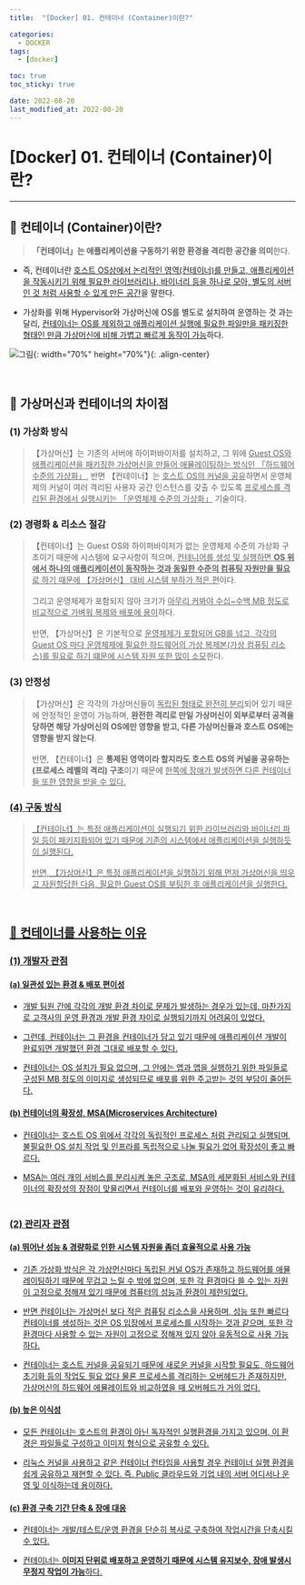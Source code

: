 ```yaml
---
title:  "[Docker] 01. 컨테이너 (Container)이란?" 

categories:
  - DOCKER
tags:
  - [docker]

toc: true
toc_sticky: true

date: 2022-08-20
last_modified_at: 2022-08-20
---
```

# [Docker] 01. 컨테이너 (Container)이란?
---

<style>
table {
    font-size: 12pt;
}
table th:first-of-type {
    width: 5%;
}
table th:nth-of-type(2) {
    width: 15%;
}
table th:nth-of-type(3) {
    width: 50%;
}
table th:nth-of-type(4) {
    width: 30%;
}
</style>

## 🔔 컨테이너 (Container)이란?

> **「컨테이너」는 애플리케이션을 구동하기 위한 환경을 격리한 공간을 의미**한다.

- 즉, 컨테이너란 <u>호스트 OS상에서 논리적인 영역(컨테이너)를 만들고, 애플리케이션을 작동시키기 위해 필요한 라이브러리나, 바이너리 등을 하나로 모아, 별도의 서버인 것 처럼 사용할 수 있게 만든 공간</u>을 말한다.

- 가상화를 위해 Hypervisor와 가상머신에 OS를 별도로 설치하여 운영하는 것 과는 달리, <u>컨테이너는 OS를 제외하고 애플리케이션 실행에 필요한 파일만을 패키징한 형태인 만큼 가상머신에 비해 가볍고 빠르게 동작이 가능</u>하다.

![그림](https://user-images.githubusercontent.com/42735894/223614435-6f5a93d3-0d82-41fe-9666-52422bb3a4e6.png){: width="70%" height="70%"}{: .align-center}

<br>

## 🔔 가상머신과 컨테이너의 차이점 <br>

### (1) 가상화 방식

> 【가상머신】는 기존의 서버에 하이퍼바이저를 설치하고, 그 위에 <u>Guest OS와 애플리케이션을 패키징한 가상머신을 만들어 애뮬레이팅하는 방식인 「하드웨어 수준의 가상화」</u>, 반면 【컨테이너】는 <u>호스트 OS의 커널을 공유</u>하면서 운영체제의 커널이 여러 격리된 사용자 공간 인스턴스를 갖출 수 있도록 <u>프로세스를 격리된 환경에서 실행시키는 「운영체제 수준의 가상화」</u> 기술이다. <br>

### (2) 경령화 & 리소스 절감

> 【컨테이너】는 Guest OS와 하이퍼바이저가 없는 운영체제 수준의 가상화 구조이기 때문에 시스템에 요구사항이 적으며, <u>컨테니어를 생성 및 실행하면 **OS 위에서 하나의 애플리케이션이 동작하는 것과 동일한 수준의 컴퓨팅 자원만을 필요**로 하기 때문에 【가상머신】 대비 시스템 부하가 적은 편</u>이다.<br><br>
그리고 운영체제가 포함되지 않아 크기가 <u>아무리 커봐야 수십~수백 MB 정도로 비교적으로 가벼워 복제와 배포에 용이</u>하다.<br><br>
반면, 【가상머신】은 기본적으로 <u>운영체제가 포함되어 GB를 넘고, 각각의 Guest OS 마다 운영체제에 필요한 하드웨어의 가상 복제본(가상 컴퓨팅 리소스)를 필요로 하기 떄문에 시스템 자원 또한 많이 소모</u>한다. <br>

### (3) 안정성

> 【가상머신】은 각각의 가상머신들이 <u>독립된 형태로 완전히 분리</u>되어 있기 때문에 안정적인 운영이 가능하며, **완전한 격리로 만일 가상머신이 외부로부터 공격을 당하면 해당 가상머신의 OS에만 영향을 받고, 다른 가상머신들과 호스트 OS에는 영향을 받지 않는다**. <br><br>
반면, 【컨테이너】은 **통제된 영역이라 할지라도 호스트 OS의 커널을 공유하는(프로세스 레벨의 격리) 구조**이기 때문에 <u>한쪽에 장애가 발생하면 다른 컨테이너들 또한 영향을 받을 수 있다.<u> <br>

### (4) 구동 방식

> 【컨테이너】는 특정 애플리케이션이 실행되기 위한 라이브러리와 바이너리 파일 등이 패키지화되어 있기 때문에 기존의 시스템에서 애플리케이션을 실행하듯이 실행된다. <br><br>
반면, 【가상머신】은 특정 애플리케이션을 실행하기 위해 먼저 가상머신을 띄우고 자원할당한 다음, 필요한 Guest OS를 부팅한 후 애플리케이션을 실행한다.

<br>

## 🔔 컨테이너를 사용하는 이유

### (1) 개발자 관점

#### (a) 일관성 있는 환경 & 배포 편이성

- 개발 팀원 간에 각각의 개발 환경 차이로 문제가 발생하는 경우가 있는데, 마찬가지로 고객사의 운영 환경과 개발 환경 차이로 실행되기까지 어려움이 있었다. 

- 그런데, 컨테이너는 그 환경을 컨테이너가 담고 있기 때문에 애플리케이션 개발이 완료되면 개발했던 환경 그대로 배포할 수 있다.

- 컨테이너는 OS 설치가 필요 없으며, 그 안에는 앱과 앱을 실행하기 위한 파일들로 구성된 MB 정도의 이미지로 생성되므로 배포를 위한 주고받는 것의 부담이 줄어든다.<br>

#### (b) 컨테이너의 확장성, MSA(Microservices Architecture)

- 컨테이너는 호스트 OS 위에서 각각의 독립적인 프로세스 처럼 관리되고 실행되며, 불필요한 OS 설치 작업 및 인프라를 독립적으로 나눌 필요가 없어 확장성이 좋고 빠르다.

- MSA는 여러 개의 서비스를 분리시켜 놓은 구조로, MSA의 세분화된 서비스와 컨테이너의 확장성의 장점이 맞물리면서 컨테이너를 배포와 운영하는 것이 유리하다. <br><br>

### (2) 관리자 관점

#### (a) 뛰어난 성능 & 경량화로 인한 시스템 자원을 좀더 효율적으로 사용 가능

- <u>기존 가상화 방식</u>은 각 가상먼신마다 독립된 커널 OS가 존재하고 <u>하드웨어를 애뮬레이팅하기 때문에 무겁고</u> 느릴 수 밖에 없으며, 또한 <u>각 환경마다 쓸 수 있는 자원이 고정으로 정해져 있기 때문에 컴퓨터의 성능과 환경이 제한</u>되었다.

- 반면 컨테이너는 <u>가상머신 보다 적은 컴퓨팅 리소스을 사용</u>하며, 성능 또한 빠르다 <u>컨테이너를 생성하는 것은 OS 입장에서 프로세스를 시작하는 것과 같으며</u>, 또한 각 환경마다 <u>사용할 수 있는 자원이 고정으로 정해져 있지 않아 유동적</u>으로 사용 가능하다.

- 컨테이너는 호스트 커널을 공유되기 때문에 새로운 커널을 시작할 필요도, 하드웨어 초기화 등의 작업도 필요 없다 물론 프로세스를 격리하는 오버헤드가 존재하지만, <u>가상머신의 하드웨어 에뮬레이트와 비교하였을 때 오버헤드가 거의 없다.</u> <br>

#### (b) 높은 이식성

- 모든 컨테이너는 호스트의 환경이 아닌 독자적인 실행환경을 가지고 있으며, 이 환경은 파일들로 구성하고 이미지 형식으로 공유할 수 있다.

- 리눅스 커널을 사용하고 같은 컨테이너 런타임을 사용할 경우 컨테이너 실행 환경을 쉽게 공유하고 재현할 수 있다. 즉, Public 클라우드와 기업 내의 서버 어디서나 운영 및 이식하는데 용이하다. <br>

#### (c) 환경 구축 기간 단축 & 장애 대응

- 컨테이너는 개발/테스트/운영 환경을 단순히 복사로 구축하여 작업시간을 단축시킬 수 있다.

- 컨테이너는 **이미지 단위로 배포하고 운영하기 때문에 시스템 유지보수, 장애 발생시 무정지 작업이 가능**하다.

<br>